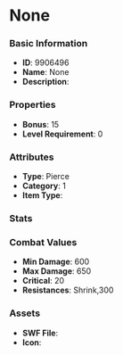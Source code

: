 # None



### Basic Information

- **ID**: 9906496
- **Name**: None
- **Description**: 

### Properties

- **Bonus**: 15
- **Level Requirement**: 0

### Attributes

- **Type**: Pierce
- **Category**: 1
- **Item Type**: 

### Stats


### Combat Values

- **Min Damage**: 600
- **Max Damage**: 650
- **Critical**: 20
- **Resistances**: Shrink,300

### Assets

- **SWF File**: 
- **Icon**: 

